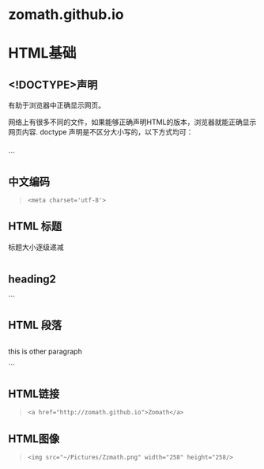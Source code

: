 # zomath.github.io
# HTML基础
## <!DOCTYPE>声明
<!DOCTYPE>有助于浏览器中正确显示网页。
网络上有很多不同的文件，如果能够正确声明HTML的版本，浏览器就能正确显示网页内容.
doctype 声明是不区分大小写的，以下方式均可：

>``` <!DOCTYPE html> 
<!DOCTYPE HTML> 

<!doctype html> 

<!Doctype Html>```

## 中文编码
>`<meta charset='utf-8'>`

## HTML 标题
标题大小逐级递减
>```<h1>heading1</h1>
<h2>heading2</h2>```

## HTML 段落
>```<p>this is a paragraph</p>
<p>this is other paragraph</p>```

## HTML链接
>`<a href="http://zomath.github.io">Zomath</a>`

## HTML图像
> `<img src="~/Pictures/Zzmath.png" width="258" height="258/>`


